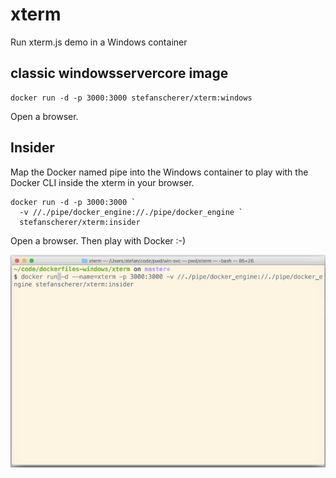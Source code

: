 # xterm

Run xterm.js demo in a Windows container

## classic windowsservercore image

```
docker run -d -p 3000:3000 stefanscherer/xterm:windows
```

Open a browser.

## Insider

Map the Docker named pipe into the Windows container to play with the Docker CLI inside the xterm in your browser.

```
docker run -d -p 3000:3000 `
  -v //./pipe/docker_engine://./pipe/docker_engine `
  stefanscherer/xterm:insider
```

Open a browser. Then play with Docker :-)

![](images/xtermjs.gif)

